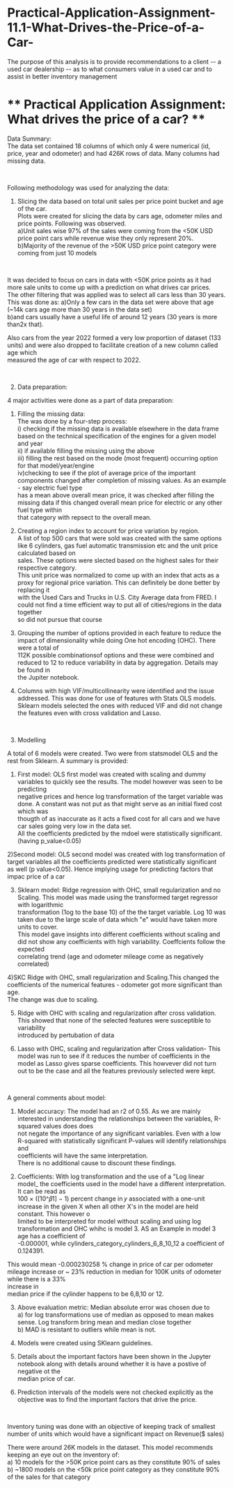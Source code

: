 # Practical-Application-Assignment-11.1-What-Drives-the-Price-of-a-Car-

The purpose of this analysis is to provide recommendations to a client -- a used car dealership -- as to what consumers value in a used car and 
to assist in better inventory management <br />

<h1> ** Practical Application Assignment: What drives the price of a car? ** </h1>
 

Data Summary: <br />
The data set contained 18 columns of which only 4 were numerical (id, price, year and odometer) and had 426K rows of data. 
Many columns had missing data. <br />

<p>&nbsp;</p>

Following methodology was used for analyzing the data: <br />

1) Slicing the data based on total unit sales per price point bucket and age of the car. <br />
Plots were created for slicing the data by cars age, odometer miles and price points. Following was observed. <br />
a)Unit sales wise 97% of the sales were coming from the <50K USD price point cars while revenue wise they only represent 20%. <br />
b)Majority of the revenue of the >50K USD price point category were coming from just 10 models <br />
<p>&nbsp;</p>
It was decided to focus on cars in data with <50K price points as it had more sale units to come up with a prediction on what drives car prices. <br />
The other filtering that was applied was to select all cars less than 30 years. This was done as:
  a)Only a few cars in the data set were above that age (~14k cars age more than 30 years in the data set) <br />
  b)and cars usually have a useful life of around 12 years (30 years is more than2x that). <br />
  
Also cars from the year 2022 formed a very low proportion of dataset (133 units) and were also dropped to facilitate creation of a new column called age which <br />
measured the age of car with respect to 2022. <br />

<p>&nbsp;</p>

2) Data preparation: <br />

 4 major activities were done as a part of data preparation: <br />
 1) Filling the missing data: <br />
 The was done by a four-step process: <br />
 i) checking if the missing data is available elsewhere in the data frame based on the technical specification of the engines for a given model and year <br />
 ii) if available filling the missing using the  above <br />
 iii) filling the rest based on the mode (most frequent) occurring option for that model/year/engine <br />
 iv)checking to see if the plot of average price of the important components changed after completion of missing values. As an example - say electric fuel type <br />
has a mean above overall mean price, it was checked after filling the missing data if this changed overall mean price for electric or any other fuel type within <br />
that category with repsect to the overall mean. <br />

 2) Creating a region index to account for price variation by region. <br />
 A list of top 500 cars that were sold was created with the same options like 6 cylinders, gas fuel automatic transmission etc and the unit price calculated based on <br /> sales. These options were slected based on the highest sales for their respective category.<br />
 This unit price was normalized to come up with an index that acts as a proxy for regional price variation. This can definitely be done better by replacing it <br />
 with the Used Cars and Trucks in U.S. City Average data from FRED. I could not find a time efficient way to put all of cities/regions in the data together <br />
 so did not  pursue that course <br />

  3) Grouping the number of options provided in each feature to reduce the impact of dimensionality while doing One hot encoding (OHC). There were a total of <br />
    112K  possible combinationsof options and these were combined and reduced to 12 to reduce variability in data by aggregation. Details may be found in <br />
    the Jupiter notebook. <br />
   
  4) Columns with high VIF/multicollinearity were identified and the issue addressed. This was done for use of features with Stats OLS models. <br />
    Sklearn models selected the ones with reduced VIF and did not change the features even with cross validation and Lasso.

<p>&nbsp;</p>


3) Modelling <br />

A total of 6 models were created. Two were from statsmodel OLS and the rest from Sklearn. A summary is provided: <br />
1) First model: OLS first model was created with scaling and dummy variables to quickly see the results. The model however was seen to be predicting <br />
 negative prices and hence log transformation of the target variable was done. A constant was not put as that might serve as an initial fixed cost which was  <br />
 thougth of as inaccurate as it acts a fixed cost for all cars and we have car sales going very low in the data set. <br />
  All the coefficients predicted by the mdoel were statistically significant. (having p_value<0.05)<br />

2)Second model: OLS second model was created with log transformation of target variables all the coefficients predicted were statistically significant <br />
  as well (p value<0.05). Hence implying usage for predicting factors that impac price of a car <br />

3) Sklearn model:  Ridge regression with OHC, small regularization and no Scaling. This model was made using the transformed target regressor with logarithmic  <br /> transformation (1og to the base 10) of the the target variable. Log 10 was taken due to the large scale of data which "e" would have taken more units to cover. <br />
This model gave insights into different coefficients without scaling and did not show any coefficients with high variability. Coeffcients follow the expected  <br />  correlating trend (age and odometer mileage come as negatively correlated)<br />

4)SKC Ridge with OHC, small regularization and Scaling.This changed the coefficients of the numerical features - odometer got more significant than age. <br />
The change was due to scaling. <br />

5) Ridge with OHC with scaling and regularization after cross validation. This showed that none of the selected features were susceptible to variability <br />
 introduced by pertubation of data<br />

6) Lasso with OHC, scaling and regularization after Cross validation- This model was run to see if it reduces the number of coefficients in the model as Lasso gives sparse coefficients. This howvever did not turn out to be the case and all the features previously selected were kept.<br />

<p>&nbsp;</p>

A general comments about model: <br />

1) Model accuracy: The model had an r2 of 0.55. As we are mainly interested in understanding the relationships between the variables, R-squared values does does <br />not negate the importance of any significant variables. Even with a low R-squared with statistically significant P-values will identify relationships and <br /> coefficients will have the same interpretation.  <br />
There is no additional cause to discount these findings.  <br />

2) Coefficients: With log transformation and the use of a "Log linear model_ the coefficients used in the model have a different  interpretation. It can be read as <br /> 100 × ([10^𝛽1] − 1) percent change in 𝑦 associated with a one-unit increase in the given X when all other X's in the model are held constant. This however o<br /> limited to be interpreted for model without scaling and using log transformation and OHC whihc is model 3. AS an Example in model 3 age has a coefficient of <br /> -0.000001,  while cylinders_category_cylinders_6_8_10_12 a coefficient of 0.124391.  <br />

This would mean -0.000230258 % change in price of car per odometer mileage increase or ~ 23% reduction in median for 100K units of odometer while there is a 33% <br /> increase in<br /> median price if the cylinder happens to be 6,8,10 or 12.  <br />

3) Above evaluation metric: Median absolute error was chosen due to <br />
a) for log transformations use of  median as opposed to mean makes sense. Log transform bring mean and median close together<br />
b) MAD is resistant to outliers while mean is not.<br />

4) Models were created using SKlearn guidelines.<br />

5)  Details about the important factors have been shown in the Jupyter notebook along with details around whether it is have a postive of negative ot the <br />
  median price of car.<br />
6) Prediction intervals of the models were not checked explicitly as the objective was to find the important factors that drive the price.<br />
<p>&nbsp;</p>

Inventory tuning was done with an objective of keeping track of smallest number of units which would have a significant impact on Revenue($ sales) <br />
 
There were around 26K models in the dataset. This model recommends keeping an eye out on the inventory of:<br />
a) 10 models for the >50K price point cars as they constitute 90% of sales<br />
b) ~1800 models on the <50k price point category as they constitute 90% of the sales for that category<br />


